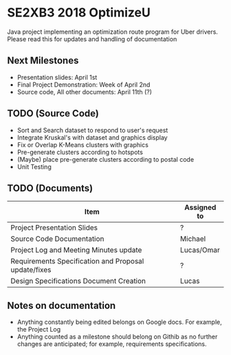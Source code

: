# SE2XB3 2018 OptimizeU

Java project implementing an optimization route program for Uber drivers.
Please read this for updates and handling of documentation 

Next Milestones
---------------
* Presentation slides: April 1st
* Final Project Demonstration: Week of April 2nd
* Source code, All other documents: April 11th (?)

TODO (Source Code)
------------------
* Sort and Search dataset to respond to user's request
* Integrate Kruskal's with dataset and graphics display
* Fix or Overlap K-Means clusters with graphics
* Pre-generate clusters according to hotspots
* (Maybe) place pre-generate clusters according to postal code
* Unit Testing 

TODO (Documents)
----------------
| Item                                                 | Assigned to |
|------------------------------------------------------|-------------|
| Project Presentation Slides                          |      ?      |
| Source Code Documentation                            |  Michael    |
| Project Log and Meeting Minutes update               |  Lucas/Omar |
| Requirements Specification and Proposal update/fixes |      ?      |
| Design Specifications Document Creation              |    Lucas    |

Notes on documentation
----------------------
* Anything constantly being edited belongs on Google docs. For example, the Project Log
* Anything counted as a milestone should belong on Githib as no further changes are anticipated;
  for example, requirements specifications.
